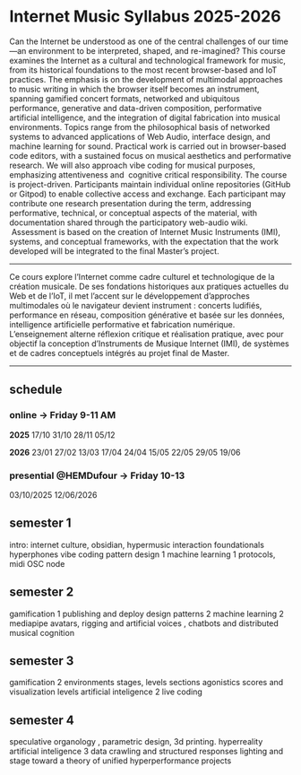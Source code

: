 # Internet Music  Syllabus  2025-2026

Can the Internet be understood as one of the central challenges of our time—an environment to be interpreted, shaped, and re-imagined? This course examines the Internet as a cultural and technological framework for music, from its historical foundations to the most recent browser-based and IoT practices. The emphasis is on the development of multimodal approaches to music writing in which the browser itself becomes an instrument, spanning gamified concert formats, networked and ubiquitous performance, generative and data-driven composition, performative artificial intelligence, and the integration of digital fabrication into musical environments.
Topics range from the philosophical basis of networked systems to advanced applications of Web Audio, interface design, and machine learning for sound. Practical work is carried out in browser-based code editors, with a sustained focus on musical aesthetics and performative research. We will also approach vibe coding for musical purposes, emphasizing attentiveness and  cognitive critical responsibility.
The course is project-driven. Participants maintain individual online repositories (GitHub or Gitpod) to enable collective access and exchange. Each participant may contribute one research presentation during the term, addressing performative, technical, or conceptual aspects of the material, with documentation shared through the participatory web-audio wiki.  Assessment is based on the creation of Internet Music Instruments (IMI), systems, and conceptual frameworks, with the expectation that the work developed will be integrated to the final Master’s project.

---
Ce cours explore l’Internet comme cadre culturel et technologique de la création musicale. De ses fondations historiques aux pratiques actuelles du Web et de l’IoT, il met l’accent sur le développement d’approches multimodales où le navigateur devient instrument : concerts ludifiés, performance en réseau, composition générative et basée sur les données, intelligence artificielle performative et fabrication numérique. L’enseignement alterne réflexion critique et réalisation pratique, avec pour objectif la conception d’Instruments de Musique Internet (IMI), de systèmes et de cadres conceptuels intégrés au projet final de Master.

---

## schedule

### online → Friday 9-11 AM

**2025**
17/10
31/10
28/11
05/12

**2026** 
23/01
27/02
13/03
17/04
24/04
15/05
22/05
29/05
19/06

### presential @HEMDufour →  Friday 10-13

03/10/2025
12/06/2026


## semester 1

intro: internet culture, obsidian, hypermusic
interaction foundationals
hyperphones
vibe coding
pattern design 1
machine learning 1
protocols, midi OSC node

## semester 2

gamification 1
publishing and deploy
design patterns  2
machine learning 2
mediapipe
avatars, rigging and
artificial voices , chatbots and distributed musical cognition

## semester 3

gamification 2
environments
stages, levels sections
agonistics
scores and visualization levels
artificial inteligence 2
live coding

## semester 4

speculative organology , parametric design, 3d printing.
hyperreality
artificial inteligence 3 data crawling 
and structured responses
lighting and stage
toward a theory of unified hyperperformance
projects
